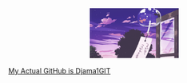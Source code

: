 
<div align='center'>
  <img src='header.gif' alt='header' height='100px'/>
</div>

<a href="https://github.com/Djama1GIT">My Actual GitHub is Djama1GIT</a>
